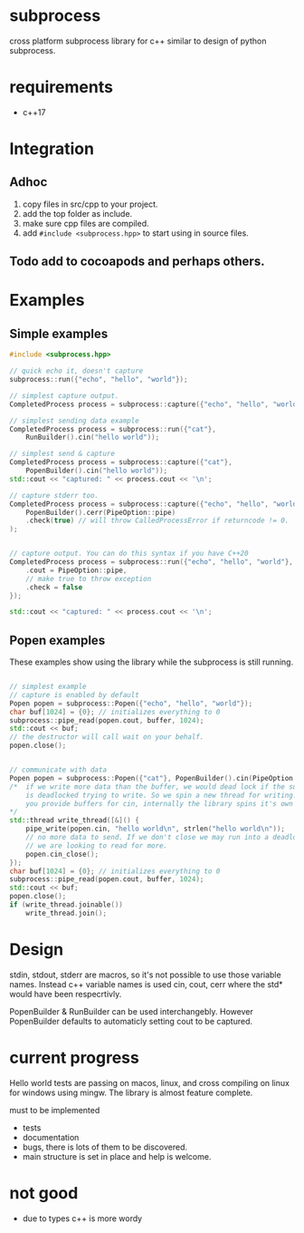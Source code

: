 # subprocess
cross platform subprocess library for c++ similar to design of python
subprocess.

# requirements

- c++17

# Integration

##  Adhoc

1. copy files in src/cpp to your project.
2. add the top folder as include.
3. make sure cpp files are compiled.
4. add `#include <subprocess.hpp>` to start using in source files.

## Todo add to cocoapods and perhaps others.

# Examples

## Simple examples

```cpp
#include <subprocess.hpp>

// quick echo it, doesn't capture
subprocess::run({"echo", "hello", "world"});

// simplest capture output.
CompletedProcess process = subprocess::capture({"echo", "hello", "world"});

// simplest sending data example
CompletedProcess process = subprocess::run({"cat"},
    RunBuilder().cin("hello world"));

// simplest send & capture
CompletedProcess process = subprocess::capture({"cat"},
    PopenBuilder().cin("hello world"));
std::cout << "captured: " << process.cout << '\n';

// capture stderr too.
CompletedProcess process = subprocess::capture({"echo", "hello", "world"},
    PopenBuilder().cerr(PipeOption::pipe)
    .check(true) // will throw CalledProcessError if returncode != 0.
);


// capture output. You can do this syntax if you have C++20
CompletedProcess process = subprocess::run({"echo", "hello", "world"}, {
    .cout = PipeOption::pipe,
    // make true to throw exception
    .check = false
});

std::cout << "captured: " << process.cout << '\n';
```

## Popen examples

These examples show using the library while the subprocess is still running.

```cpp

// simplest example
// capture is enabled by default
Popen popen = subprocess::Popen({"echo", "hello", "world"});
char buf[1024] = {0}; // initializes everything to 0
subprocess::pipe_read(popen.cout, buffer, 1024);
std::cout << buf;
// the destructor will call wait on your behalf.
popen.close();


// communicate with data
Popen popen = subprocess::Popen({"cat"}, PopenBuilder().cin(PipeOption::pipe));
/*  if we write more data than the buffer, we would dead lock if the subprocess
    is deadlocked trying to write. So we spin a new thread for writing. When
    you provide buffers for cin, internally the library spins it's own thread.
*/
std::thread write_thread([&]() {
    pipe_write(popen.cin, "hello world\n", strlen("hello world\n"));
    // no more data to send. If we don't close we may run into a deadlock as
    // we are looking to read for more.
    popen.cin_close();
});
char buf[1024] = {0}; // initializes everything to 0
subprocess::pipe_read(popen.cout, buffer, 1024);
std::cout << buf;
popen.close();
if (write_thread.joinable())
    write_thread.join();
```

# Design

stdin, stdout, stderr are macros, so it's not possible to use those variable
names. Instead c++ variable names is used cin, cout, cerr where the std* would
have been respecrtivly.

PopenBuilder & RunBuilder can be used interchangebly. However PopenBuilder
defaults to automaticly setting cout to be captured.

# current progress

Hello world tests are passing on macos, linux, and cross compiling on linux for
windows using mingw. The library is almost feature complete.

must to be implemented

- tests
- documentation
- bugs, there is lots of them to be discovered.
- main structure is set in place and help is welcome.

# not good

- due to types c++ is more wordy
